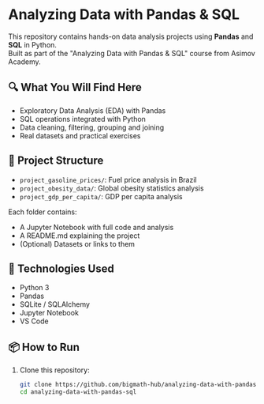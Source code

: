 # Analyzing Data with Pandas & SQL

This repository contains hands-on data analysis projects using **Pandas** and **SQL** in Python.  
Built as part of the "Analyzing Data with Pandas & SQL" course from Asimov Academy.

## 🔍 What You Will Find Here

- Exploratory Data Analysis (EDA) with Pandas
- SQL operations integrated with Python
- Data cleaning, filtering, grouping and joining
- Real datasets and practical exercises

## 📁 Project Structure

- `project_gasoline_prices/`: Fuel price analysis in Brazil
- `project_obesity_data/`: Global obesity statistics analysis
- `project_gdp_per_capita/`: GDP per capita analysis

Each folder contains:
- A Jupyter Notebook with full code and analysis
- A README.md explaining the project
- (Optional) Datasets or links to them

## 🚀 Technologies Used

- Python 3
- Pandas
- SQLite / SQLAlchemy
- Jupyter Notebook
- VS Code

## 📦 How to Run

1. Clone this repository:
   ```bash
   git clone https://github.com/bigmath-hub/analyzing-data-with-pandas-sql.git
   cd analyzing-data-with-pandas-sql
